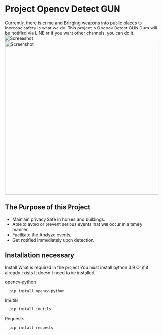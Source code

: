 # Project Opencv Detect GUN
Currently, there is crime and
Bringing weapons into public places to increase safety is what we do. This project is Opencv Detect GUN Ours will be notified via LINE or if you want other channels, you can do it.
![Screenshot](https://github.com/user-attachments/assets/b27759de-7f47-4c53-a053-eae45307eb96)
<img src="https://github.com/user-attachments/assets/b27759de-7f47-4c53-a053-eae45307eb96" alt="Screenshot" width="500">
## The Purpose of this Project
- Maintain privacy Safe in homes and buildings.
- Able to avoid or prevent serious events that will occur in a timely manner.
- Facilitate the Analyze events.
- Get notified immediately upon detection.


## Installation necessary

Install What is required in the project 
You must install python 3.9 Or if it already exists It doesn't need to be installed.

opencv-python
```bash
  pip install opencv-python
```
Imutils

```bash
  pip install imutils
```
Requests

```bash
  pip install requests
```
